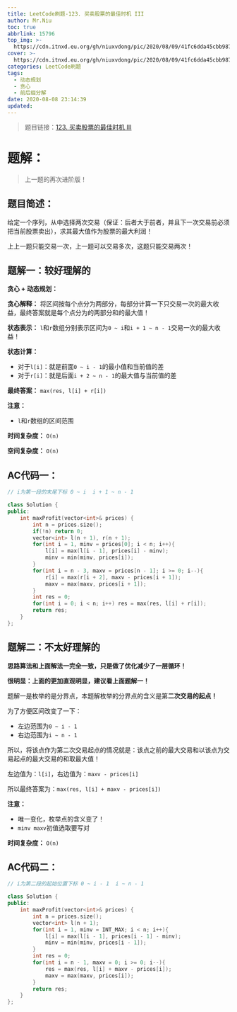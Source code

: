 ```yaml
---
title: LeetCode刷题-123. 买卖股票的最佳时机 III
author: Mr.Niu
toc: true
abbrlink: 15796
top_img: >-
  https://cdn.itnxd.eu.org/gh/niuxvdong/pic/2020/08/09/41fc6dda45cbb9874306187ea2afff58.png
cover: >-
  https://cdn.itnxd.eu.org/gh/niuxvdong/pic/2020/08/09/41fc6dda45cbb9874306187ea2afff58.png
categories: LeetCode刷题
tags:
  - 动态规划
  - 贪心
  - 前后缀分解
date: 2020-08-08 23:14:39
updated:
---
```










> 题目链接：[123. 买卖股票的最佳时机 III](https://leetcode-cn.com/problems/best-time-to-buy-and-sell-stock-iii/)



# 题解：



> 上一题的再次进阶版！



## 题目简述：

给定一个序列，从中选择两次交易（保证：后者大于前者，并且下一次交易前必须把当前股票卖出），求其最大值作为股票的最大利润！

上上一题只能交易一次，上一题可以交易多次，这题只能交易两次！

## 题解一：较好理解的

**贪心 + 动态规划：**

**贪心解释：** 将区间按每个点分为两部分，每部分计算一下只交易一次的最大收益，最终答案就是每个点分为的两部分和的最大值！

**状态表示：** `l`和`r`数组分别表示区间为`0 ~ i`和`i + 1 ~ n - 1`交易一次的最大收益！

**状态计算：**

- 对于`l[i]`：就是前面`0 ~ i - 1`的最小值和当前值的差
- 对于`r[i]`：就是后面`i + 2 ~ n - 1`的最大值与当前值的差

**最终答案：** `max(res, l[i] + r[i])`



**注意：**

- `l`和`r`数组的区间范围



**时间复杂度：** `O(n)` 

**空间复杂度：** `O(n)`

## AC代码一：



```c++
// i为第一段的末尾下标 0 ~ i  i + 1 ~ n - 1

class Solution {
public:
    int maxProfit(vector<int>& prices) {
        int n = prices.size();
        if(!n) return 0;
        vector<int> l(n + 1), r(n + 1);
        for(int i = 1, minv = prices[0]; i < n; i++){
            l[i] = max(l[i - 1], prices[i] - minv);
            minv = min(minv, prices[i]);
        }
        for(int i = n - 3, maxv = prices[n - 1]; i >= 0; i--){
            r[i] = max(r[i + 2], maxv - prices[i + 1]);
            maxv = max(maxv, prices[i + 1]);
        }
        int res = 0;
        for(int i = 0; i < n; i++) res = max(res, l[i] + r[i]);
        return res;
    }
};
```



## 题解二：不太好理解的



**思路算法和上面解法一完全一致，只是做了优化减少了一层循环！**

**很明显：上面的更加直观明显，建议看上面题解一！**

题解一是枚举的是分界点，本题解枚举的分界点的含义是第**二次交易的起点！**

为了方便区间改变了一下：

- 左边范围为`0 ~ i - 1`
- 右边范围为`i ~ n - 1`



所以，将该点作为第二次交易起点的情况就是：该点之前的最大交易和以该点为交易起点的最大交易的和取最大值！

左边值为：`l[i]`，右边值为：`maxv - prices[i]`

所以最终答案为：`max(res, l[i] + maxv - prices[i])`

**注意：**

- 唯一变化，枚举点的含义变了！
- `minv maxv`初值选取要写对



**时间复杂度：** `O(n)` 

## AC代码二：



```c++
// i为第二段的起始位置下标 0 ~ i - 1  i ~ n - 1

class Solution {
public:
    int maxProfit(vector<int>& prices) {
        int n = prices.size();
        vector<int> l(n + 1);
        for(int i = 1, minv = INT_MAX; i < n; i++){
            l[i] = max(l[i - 1], prices[i - 1] - minv);
            minv = min(minv, prices[i - 1]);
        }
        int res = 0;
        for(int i = n - 1, maxv = 0; i >= 0; i--){
            res = max(res, l[i] + maxv - prices[i]);
            maxv = max(maxv, prices[i]);
        }
        return res;
    }
};

```

